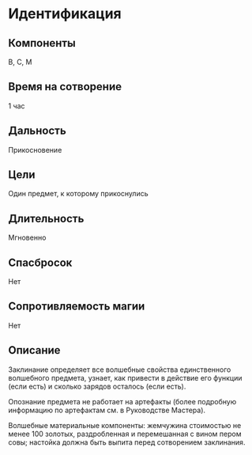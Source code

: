 # Идентификация

## Компоненты
В, С, М

## Время на сотворение
1 час

## Дальность
Прикосновение

## Цели
Один предмет, к которому прикоснулись

## Длительность
Мгновенно

## Спасбросок
Нет

## Сопротивляемость магии
Нет

## Описание
Заклинание определяет все волшебные свойства единственного волшебного предмета, узнает, как привести в действие его функции (если есть) и сколько зарядов осталось (если есть).

Опознание предмета не работает на артефакты (более подробную информацию по артефактам см. в Руководстве Мастера).

Волшебные материальные компоненты: жемчужина стоимостью не менее 100 золотых, раздробленная и перемешанная с вином пером совы; настойка должна быть выпита перед сотворением заклинания.